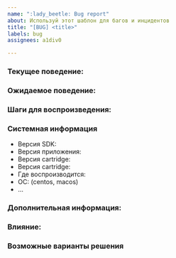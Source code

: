 ```yaml
---
name: ":lady_beetle: Bug report"
about: Используй этот шаблон для багов и инцидентов
title: "[BUG] <title>"
labels: bug
assignees: a1div0

---
```

<!-- Примечание: Пожалуйста выполните поиск, чтобы узнать, существует ли уже проблема, связанная с ошибкой, с которой вы столкнулись. -->

### Текущее поведение:
<!-- Четкое и краткое описание ошибки. С какой проблемой столкнулись? В чём её суть? -->

### Ожидаемое поведение:
<!-- Краткое описание того, что вы ожидали. -->

### Шаги для воспроизведения:
<!--
Пример: шаги для воспроизведения поведения:
1. Выполнять в среде/окружении/стенде '...'
2. Загрузите данные '...'
3. Выполните запрос '...'
4. Смотри ошибка ...
-->

### Системная информация
<!-- На каком окружении наблюдалась проблема? Локальное, тестовое, продуктивное? Какие версии програмного обеспечения основных компонентов были установлены? -->

- Версия SDK: <!-- Например: 1.2.3 -->
- Версия приложения: <!-- Например: 1.2.3 -->
- Версия cartridge: <!-- Например: 1.2.3 -->
- Версия cartridge: <!-- Например: 1.2.3 -->
- Где воспроизводится: <!-- Локальная среда, Контур 1  -->
- ОС: (centos, macos)
- ...

### Дополнительная информация:
<!-- Дополнительная информация в виде логов, скриншотов, примеры данных и т.п. описывающих некорректное поведение системы -->

### Влияние:
<!-- Какое влияние оказывает эта проблема на пользователей, заказчиков, разработчиков? Есть ли потеря данных, простой в работе сервиса? Насколько срочно необходимо её решить? -->

### Возможные варианты решения
<!-- Есть ли идеи, как должно выглядеть решение? Почему оно сработает? -->
